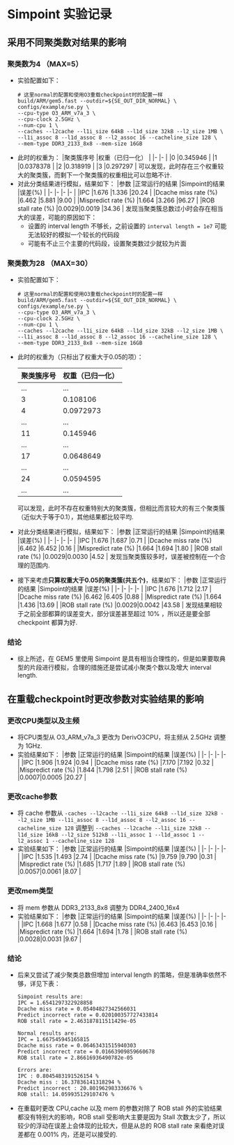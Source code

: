 # Simpoint 实验记录

## 采用不同聚类数对结果的影响

### 聚类数为4 （MAX=5）
+   实验配置如下：
    ```
    # 这里normal的配置和使用O3重载checkpoint时的配置一样
    build/ARM/gem5.fast --outdir=${SE_OUT_DIR_NORMAL} \
    configs/example/se.py \
    --cpu-type O3_ARM_v7a_3 \
    --cpu-clock 2.5GHz \
    --num-cpu 1 \
    --caches --l2cache --l1i_size 64kB --l1d_size 32kB --l2_size 1MB \
    --l1i_assoc 8 --l1d_assoc 8 --l2_assoc 16 --cacheline_size 128 \
    --mem-type DDR3_2133_8x8 --mem-size 16GB
    ```
+   此时的权重为：
    |聚类簇序号 |权重（已归一化）   |
    |-  |-          |
    |0  |0.345946   |
    |1  |0.0378378  |
    |2  |0.318919   |
    |3  |0.297297   |
    可以发现，此时存在三个权重较大的聚类簇，而剩下一个聚类簇的权重相比可以忽略不计.
+   对此分类结果进行模拟，结果如下：
    |参数 |正常运行的结果 |Simpoint的结果 |误差(%)    |
    |-                      |-     |-      |-     |
    |IPC                    |1.676 |1.336  |20.24 |
    |Dcache miss rate (%)   |6.462 |5.881  |9.00  |
    |Mispredict rate (%)    |1.664 |3.266  |96.27 |
    |ROB stall rate (%)     |0.0029|0.0019 |34.36 |
    发现当聚类簇总数过小时会存在相当大的误差，可能的原因如下：
    +   设置的 interval length 不够长，之前设置的 `interval length = 1e7` 可能无法较好的模拟一个较长的代码段
    +   可能有不止三个主要的代码段，设置聚类数过少就较为片面

### 聚类数为28 （MAX=30）
+   实验配置如下：
    ```
    # 这里normal的配置和使用O3重载checkpoint时的配置一样
    build/ARM/gem5.fast --outdir=${SE_OUT_DIR_NORMAL} \
    configs/example/se.py \
    --cpu-type O3_ARM_v7a_3 \
    --cpu-clock 2.5GHz \
    --num-cpu 1 \
    --caches --l2cache --l1i_size 64kB --l1d_size 32kB --l2_size 1MB \
    --l1i_assoc 8 --l1d_assoc 8 --l2_assoc 16 --cacheline_size 128 \
    --mem-type DDR3_2133_8x8 --mem-size 16GB
    ```
+   此时的权重为（只标出了权重大于0.05的项）：

    |聚类簇序号 |权重（已归一化）   |
    |-  |-          |
    |...|...        |
    |3  |0.108106   |
    |4  |0.0972973  |
    |...|...        |
    |11 |0.145946   |
    |...|...        |
    |17 |0.0648649  |
    |...|...        |
    |24 |0.0594595  |
    |...|...        |
    可以发现，此时不存在权重特别大的聚类簇，但相比而言较大的有三个聚类簇（近似大于等于0.1），其他结果都比较平均.
+   对此分类结果进行模拟，结果如下：
    |参数 |正常运行的结果 |Simpoint的结果 |误差(%)    |
    |-                      |-     |-      |-     |
    |IPC                    |1.676 |1.687  |0.71  |
    |Dcache miss rate (%)   |6.462 |6.452  |0.16  |
    |Mispredict rate (%)    |1.664 |1.694  |1.80  |
    |ROB stall rate (%)     |0.0029|0.0030 |4.52  |
    发现当聚类簇较多时，误差被控制在一个合理的范围内.
+   接下来考虑**只算权重大于0.05的聚类簇(共五个)**，结果如下：
    |参数 |正常运行的结果 |Simpoint的结果 |误差(%)    |
    |-                      |-     |-      |-     |
    |IPC                    |1.676 |1.712  |2.17  |
    |Dcache miss rate (%)   |6.462 |6.405  |0.88  |
    |Mispredict rate (%)    |1.664 |1.436  |13.69 |
    |ROB stall rate (%)     |0.0029|0.0042 |43.58 |
    发现结果相较于之前全部都算的误差变大，部分误差甚至超过 10% ，所以还是要全部 checkpoint 都算为好.
### 结论
+   综上所述，在 GEM5 里使用 Simpoint 是具有相当合理性的，但是如果要取典型的片段进行模拟，合理的措施还是尝试减小聚类个数以及增大 interval length.

## 在重载checkpoint时更改参数对实验结果的影响
### 更改CPU类型以及主频
+   将CPU类型从 O3_ARM_v7a_3 更改为 DerivO3CPU，将主频从 2.5GHz 调整为 1GHz.
+   实验结果如下：
    |参数 |正常运行的结果 |Simpoint的结果 |误差(%)    |
    |-                      |-     |-      |-     |
    |IPC                    |1.906 |1.924  |0.94  |
    |Dcache miss rate (%)   |7.170 |7.192  |0.32  |
    |Mispredict rate (%)    |1.844 |1.798  |2.51  |
    |ROB stall rate (%)     |0.0007|0.0005 |20.27 |

### 更改cache参数
+   将 cache 参数从
    `-caches --l2cache --l1i_size 64kB --l1d_size 32kB --l2_size 1MB --l1i_assoc 8 --l1d_assoc 8 --l2_assoc 16 --cacheline_size 128`
    调整到
    `--caches --l2cache --l1i_size 32kB --l1d_size 16kB --l2_size 512kB --l1i_assoc 1 --l1d_assoc 1 --l2_assoc 1 --cacheline_size 128`
+   实验结果如下：
    |参数 |正常运行的结果 |Simpoint的结果 |误差(%)    |
    |-                      |-     |-      |-     |
    |IPC                    |1.535 |1.493  |2.74  |
    |Dcache miss rate (%)   |9.759 |9.790  |0.31  |
    |Mispredict rate (%)    |1.685 |1.717  |1.89  |
    |ROB stall rate (%)     |0.0057|0.0061 |8.07  |

### 更改mem类型
+   将 mem 参数从 DDR3_2133_8x8 调整为 DDR4_2400_16x4
+   实验结果如下：
    |参数 |正常运行的结果 |Simpoint的结果 |误差(%)    |
    |-                      |-     |-      |-     |
    |IPC                    |1.668 |1.677  |0.58  |
    |Dcache miss rate (%)   |6.463 |6.453  |0.16  |
    |Mispredict rate (%)    |1.664 |1.694  |1.78  |
    |ROB stall rate (%)     |0.0028|0.0031 |9.67  |

### 结论
+   后来又尝试了减少聚类总数但增加 interval length 的策略，但是准确率依然不够，详见下表：
    ```
    Simpoint results are:
    IPC = 1.6541297322928858
    Dcache miss rate = 0.05404827342566031
    Predict incorrect rate = 0.020100357727433814
    ROB stall rate = 2.463187811511429e-05

    Normal results are:
    IPC = 1.667545945165815
    Dcache miss rate = 0.06463431515940303
    Predict incorrect rate = 0.01663909859660678
    ROB stall rate = 2.86616936490782e-05

    Errors are:
    IPC : 0.8045483191526154 %
    Dcache miss : 16.37836141318294 %
    Predict incorrect : 20.801962983336676 %
    ROB stall: 14.059935129107476 %
    ```
+   在重载时更改 CPU,cache 以及 mem 的参数对除了 ROB stall 外的实验结果都没有特别大的影响，ROB stall 受影响大主要是因为 Stall 次数太少了，所以较少的浮动在误差上会体现的比较大，但是从总的 ROB stall rate 来看绝对误差都在 0.001% 内，还是可以接受的.